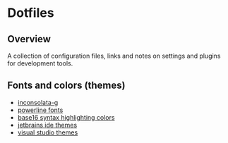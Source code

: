 Dotfiles
========

Overview
--------

A collection of configuration files, links and notes on settings and plugins
for development tools.


Fonts and colors (themes)
-------------------------

* [inconsolata-g](https://leonardo-m.livejournal.com/77079.html)
* [powerline fonts](https://github.com/lokaltog/powerline-fonts)
* [base16 syntax highlighting colors](https://chriskempson.github.io/base16/)
* [jetbrains ide themes](http://www.ideacolorthemes.org/home/)
* [visual studio themes](http://studiostyl.es/)


